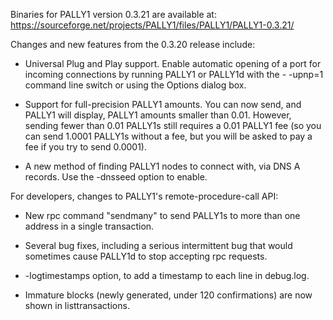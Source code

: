 Binaries for PALLY1 version 0.3.21 are available at:
  https://sourceforge.net/projects/PALLY1/files/PALLY1/PALLY1-0.3.21/

Changes and new features from the 0.3.20 release include:

* Universal Plug and Play support.  Enable automatic opening of a port for incoming connections by running PALLY1 or PALLY1d with the - -upnp=1 command line switch or using the Options dialog box.

* Support for full-precision PALLY1 amounts.  You can now send, and PALLY1 will display, PALLY1 amounts smaller than 0.01.  However, sending fewer than 0.01 PALLY1s still requires a 0.01 PALLY1 fee (so you can send 1.0001 PALLY1s without a fee, but you will be asked to pay a fee if you try to send 0.0001).

* A new method of finding PALLY1 nodes to connect with, via DNS A records. Use the -dnsseed option to enable.

For developers, changes to PALLY1's remote-procedure-call API:

* New rpc command "sendmany" to send PALLY1s to more than one address in a single transaction.

* Several bug fixes, including a serious intermittent bug that would sometimes cause PALLY1d to stop accepting rpc requests. 

* -logtimestamps option, to add a timestamp to each line in debug.log.

* Immature blocks (newly generated, under 120 confirmations) are now shown in listtransactions.
